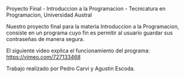 Proyecto Final - Introduccion a la Programacion - Tecnicatura en Programacion, Universidad Austral

Nuestro proyecto final para la materia Introduccion a la Programacion, consiste en un programa cuyo fin es permitir al usuario guardar sus contraseñas de manera segura. 

El siguiente video explica el funcionamiento del programa: https://vimeo.com/727133468

Trabajo realizado por Pedro Carvi y Agustin Escoda.
